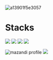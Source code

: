 

![a13901f5e3057](https://github.com/user-attachments/assets/a7f01713-be43-43ee-8a7e-3abe45aac912)




# Stacks

<img src="https://img.shields.io/badge/Java-007396?style=flat-square&logo=Java&logoColor=white"/> <img src="https://img.shields.io/badge/Spring-6DB33F?style=flat-square&logo=Spring&logoColor=white">
 <img src="https://img.shields.io/badge/SpringBoot-6DB33F?style=flat-square&logo=Spring&logoColor=white"/> <img src="https://img.shields.io/badge/MySQL-4479A1?style=flat-square&logo=MySQL&logoColor=white"/> 


![mazandi profile](http://mazandi.herokuapp.com/api?handle=mw0755&theme=cold)
<img src="http://mazandi.herokuapp.com/api?handle=mw0755&theme=cold"/>
